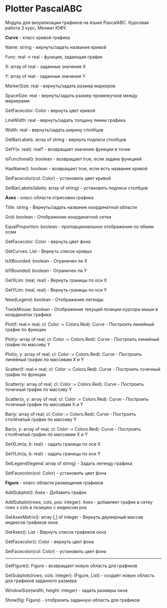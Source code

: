 # Plotter PascalABC
Модуль для визуализации графиков на языке PascalABC.
Курсовая работа 3 курс, Мехмат ЮФУ.


**Curve** - класс кривой графика


Name: string - вернуть/задать название кривой

Func: real -> real - функция, задающая график

X: array of real - заданные значения X

Y: array of real - заданные значения Y

MarkerSize: real - вернуть/задать размер маркеров

SpaceSize: real - вернуть/задать размер промежутков между маркерами

GetFacecolor: Color - вернуть цвет кривой

LineWidth: real - вернуть/задать толщину линии графика

Width: real - вернуть/задать ширину столбцов

GetBarLabels: array of string - вернуть подписи столбцов


GetY(x: real): real? - возвращает значение функции в точке

IsFunctional(): boolean - возвращает true, если задана функцией

HasName(): boolean - возвращает true, если есть название кривой


SetFacecolor(col: Color) - установить цвет кривой

SetBarLabels(labels: array of string) - установить подписи столбцов


**Axes** - класс области отрисовки графика


Title: string - Вернуть/задать название координатной области

Grid: boolean - Отображение координатной сетки

EqualProportion: boolean - пропорциональное отображение по обеим осям

GetFacecolor: Color - вернуть цвет фона

GetCurves: List<Curve> - Вернуть список кривых

IsXBounded: boolean - Ограничен ли X

IsYBounded: boolean - Ограничен ли Y

GetXLim: (real, real) - Вернуть границы по оси Х

GetYLim: (real, real) - Вернуть границы по оси Y

NeedLegend: boolean - Отображение легенды

TrackMouse: boolean - Отображение текущей позиции курсора мыши в координатах графика


Plot(f: real-> real; cl: Color := Colors.Red): Curve - Построить линейный график по функции

Plot(y: array of real; cl: Color := Colors.Red): Curve - Построить линейный график по массиву Y

Plot(x, y: array of real; cl: Color := Colors.Red): Curve - Построить линейный график по массивам X и Y

Scatter(f: real-> real; cl: Color := Colors.Red): Curve - Построить точечный график по функции

Scatter(y: array of real; cl: Color := Colors.Red): Curve - Построить точечный график по массиву Y

Scatter(x, y: array of real; cl: Color := Colors.Red): Curve - Построить точечный график по массивам X и Y

Bar(y: array of real; cl: Color := Colors.Red): Curve - Построить столбчатый график по массиву Y

Bar(x, y: array of real; cl: Color := Colors.Red): Curve - Построить столбчатый график по массивам X и Y


SetXLim(a, b: real) - задать границы по оси X

SetYLim(a, b: real) - задать границы по оси Y

SetLegend(legend: array of string) - Задать легенду графика

SetFacecolor(col: Color) - установить цвет фона


**Figure** - класс области размещения графиков


AddSubplot(): Axes - Добавить график

AddSubplot(rows, cols, pos: integer): Axes - добавляет график в сетку rows x cols в позицию с индексом pos

GetAxesMatrix(): array [,] of integer - Вернуть двумерный массив индексов графиков окна

GetAxes(): List<Axes> - Вернуть список графиков окна

GetFacecolor(): Color - вернуть цвет фона

SetFacecolor(col: Color) - установить цвет фона


***


GetFigure(): Figure - возвращает новую область для графиков

GetSubplots(rows, cols: integer): (Figure, List<Axes>) - создаёт новую область для графиков заданного размера
  
WindowSize(width, height: integer) - задать размеры окна

Show(fig: Figure) - отобразить заданную область для графиков
